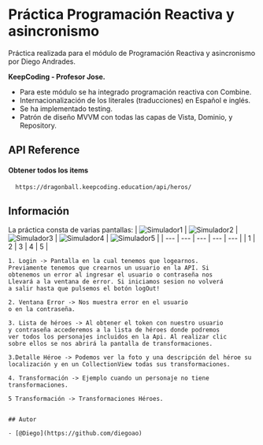 # Práctica Programación Reactiva y asincronismo

Práctica realizada para el módulo de Programación Reactiva y asincronismo por Diego Andrades.

**KeepCoding - Profesor Jose.**

- Para este módulo se ha integrado programación reactiva con Combine.
- Internacionalización de los literales (traducciones) en Español e inglés.
- Se ha implementado testing.
- Patrón de diseño MVVM con todas las capas de Vista, Dominio, y Repository.


## API Reference

#### Obtener todos los items

```http
  https://dragonball.keepcoding.education/api/heros/
```

## Información

La práctica consta de varias pantallas:
| ![Simulador1](https://github.com/diegoao/AppAsincronismoDiego/blob/main/Capturas%20imaganes%20readme/1.png) | ![Simulador2](https://github.com/diegoao/AppAsincronismoDiego/blob/main/Capturas%20imaganes%20readme/2.png) | ![Simulador3](https://github.com/diegoao/AppAsincronismoDiego/blob/main/Capturas%20imaganes%20readme/3.png) | ![Simulador4](https://github.com/diegoao/AppAsincronismoDiego/blob/main/Capturas%20imaganes%20readme/4.png) | ![Simulador5](https://github.com/diegoao/AppAsincronismoDiego/blob/main/Capturas%20imaganes%20readme/5.png) |
| --- | --- | --- | --- | --- | 
| 1 | 2 | 3 | 4 | 5 |

```
1. Login -> Pantalla en la cual tenemos que logearnos.
Previamente tenemos que crearnos un usuario en la API. Si
obtenemos un error al ingresar el usuario o contraseña nos
Llevará a la ventana de error. Si iniciamos sesion no volverá
a salir hasta que pulsemos el botón logOut!
```
```
2. Ventana Error -> Nos muestra error en el usuario
o en la contraseña.
```
```
3. Lista de héroes -> Al obtener el token con nuestro usuario
y contraseña accederemos a la lista de héroes donde podremos
ver todos los personajes incluidos en la Api. Al realizar clic
sobre ellos se nos abrirá la pantalla de transformaciones.
```
```
3.Detalle Héroe -> Podemos ver la foto y una descripción del héroe su localización y en un CollectionView todas sus transformaciones.
```
```
4. Transformación -> Ejemplo cuando un personaje no tiene transformaciones.
```
```
5 Transformación -> Transformaciones Héroes.
```
```

## Autor

- [@Diego](https://github.com/diegoao)

